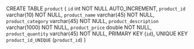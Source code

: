 CREATE TABLE `product` (
  `id` int NOT NULL AUTO_INCREMENT,
  `product_id` varchar(10) NOT NULL,
  `product_name` varchar(45) NOT NULL,
  `product_category` varchar(45) NOT NULL,
  `product_description` varchar(1000) NOT NULL,
  `product_price` double NOT NULL,
  `product_quantity` varchar(45) NOT NULL,
  PRIMARY KEY (`id`),
  UNIQUE KEY `product_id_UNIQUE` (`product_id`)
)
